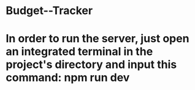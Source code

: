 # Budget--Tracker
# In order to run the server, just open an integrated terminal in the project's directory and input this command: npm run dev
